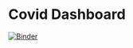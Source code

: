 # Covid Dashboard

[![Binder](https://mybinder.org/badge_logo.svg)](https://mybinder.org/v2/gh/leogalbu/Covid/master?urlpath=voila%2Frender%2Fnotebooks%2Fcovid.ipynb)
